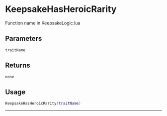 # KeepsakeHasHeroicRarity
Function name in KeepsakeLogic.lua
## Parameters
`traitName`
## Returns
`none`
## Usage
```lua
KeepsakeHasHeroicRarity(traitName)
```
---
